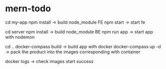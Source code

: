 # mern-todo

cd my-app
npm install -> build node_module FE
npm start -> start fe

cd server
npm install -> build node_module BE
npm run app -> start app with nodemon


cd ..
docker-compass build -> build app with docker
docker-compass up -d -> pack the product into the images corresponding with container

docker logs <name images> -> check images start success
